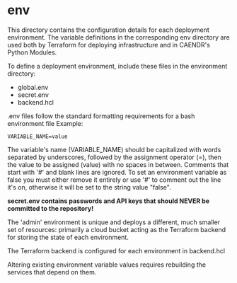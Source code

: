 # env

This directory contains the configuration details for each deployment environment. The variable definitions in the corresponding env directory are used both by Terraform for deploying infrastructure and in CAENDR's Python Modules.

To define a deployment environment, include these files in the environment directory:
* global.env
* secret.env
* backend.hcl

.env files follow the standard formatting requirements for a bash environment file
Example:
```
VARIABLE_NAME=value
```

The variable's name (VARIABLE_NAME) should be capitalized with words separated by underscores, followed by the assignment operator (=), then the value to be assigned (value) with no spaces in between.
Comments that start with '#' and blank lines are ignored.
To set an environment variable as false you must either remove it entirely or use '#' to comment out the line it's on, otherwise it will be set to the string value "false".

**secret.env contains passwords and API keys that should NEVER be committed to the repository!**

The 'admin' environment is unique and deploys a different, much smaller set of resources: primarily a cloud bucket acting as the Terraform backend for storing the state of each environment.

The Terraform backend is configured for each environment in backend.hcl

Altering existing environment variable values requires rebuilding the services that depend on them.
